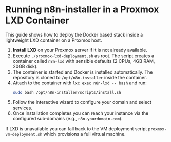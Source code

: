 # Running n8n-installer in a Proxmox LXD Container

This guide shows how to deploy the Docker based stack inside a lightweight LXD container on a Proxmox host.

1. **Install LXD** on your Proxmox server if it is not already available.
2. Execute `./proxmox-lxd-deployment.sh` as root. The script creates a container called `n8n-lxd` with sensible defaults (2 CPUs, 4GB RAM, 20GB disk).
3. The container is started and Docker is installed automatically. The repository is cloned to `/opt/n8n-installer` inside the container.
4. Attach to the container with `lxc exec n8n-lxd -- bash` and run:
   ```bash
   sudo bash /opt/n8n-installer/scripts/install.sh
   ```
5. Follow the interactive wizard to configure your domain and select services.
6. Once installation completes you can reach your instance via the configured sub‑domains (e.g., `n8n.yourdomain.com`).

If LXD is unavailable you can fall back to the VM deployment script `proxmox-vm-deployment.sh` which provisions a full virtual machine.

